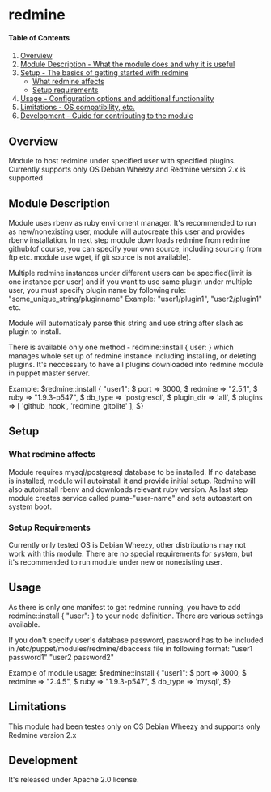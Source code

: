 # redmine

#### Table of Contents

1. [Overview](#overview)
2. [Module Description - What the module does and why it is useful](#module-description)
3. [Setup - The basics of getting started with redmine](#setup)
    * [What redmine affects](#what-redmine-affects)
    * [Setup requirements](#setup-requirements)
4. [Usage - Configuration options and additional functionality](#usage)
5. [Limitations - OS compatibility, etc.](#limitations)
6. [Development - Guide for contributing to the module](#development)

## Overview

Module to host redmine under specified user with specified plugins.
Currently supports only OS Debian Wheezy and Redmine version 2.x is supported

## Module Description

Module uses rbenv as ruby enviroment manager. It's recommended to run as new/nonexisting
user, module will autocreate this user and provides rbenv installation. In next step module
downloads redmine from redmine github(of course, you can specify your own source, including 
sourcing from ftp etc. module use wget, if git source is not available).

Multiple redmine instances under different users can be specified(limit is one instance per user)
and if you want to use same plugin under multiple user, you must specify plugin name by following
rule: "some_unique_string/pluginname"
Example: "user1/plugin1", "user2/plugin1" etc.

Module will automaticaly parse this string and use string after slash as plugin to install.

There is available only one method - redmine::install { user: } which manages whole set up of redmine
instance including installing, or deleting plugins. It's neccessary to have all plugins downloaded into
redmine module in puppet master server.  

Example:
	$redmine::install { "user1":
        $        port            => 3000,
        $        redmine         => "2.5.1",
        $        ruby            => "1.9.3-p547",
        $        db_type         => 'postgresql',
        $        plugin_dir      => 'all',
        $        plugins         => [ 'github_hook', 'redmine_gitolite' ],
        $}

## Setup

### What redmine affects

Module requires mysql/postgresql database to be installed. If no database is installed, module will
autoinstall it and provide initial setup. Redmine will also autoinstall rbenv and downloads relevant
ruby version. As last step module creates service called puma-"user-name" and sets autoastart on system 
boot.

### Setup Requirements

Currently only tested OS is Debian Wheezy, other distributions may not work with this module.
There are no special requirements for system, but it's recommended to run module under new or
nonexisting user.

## Usage

As there is only one manifest to get redmine running, you have to add redmine::install { "user": }
to your node definition. There are various settings available.

If you don't specify user's database password, password has to be included in /etc/puppet/modules/redmine/dbaccess
file in following format: "user1 password1"
			  "user2 password2"

Example of module usage:
	$redmine::install { "user1":
        $        port            => 3000,
        $        redmine         => "2.4.5",
        $        ruby            => "1.9.3-p547",
        $        db_type         => 'mysql',
        $}

## Limitations

This module had been testes only on OS Debian Wheezy and supports only Redmine 
version 2.x

## Development

It's released under Apache 2.0 license.
